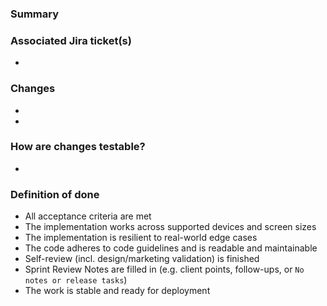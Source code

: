 ### Summary
<!-- What is the goal of the PR? -->

### Associated Jira ticket(s)
-

### Changes
<!-- Provide a list of the changes you made. -->
-
-

### How are changes testable?
<!-- What URL, what steps, what data should be used to test the changes? -->
-

### Definition of done
- All acceptance criteria are met
- The implementation works across supported devices and screen sizes
- The implementation is resilient to real-world edge cases
- The code adheres to code guidelines and is readable and maintainable
- Self-review (incl. design/marketing validation) is finished  
- Sprint Review Notes are filled in (e.g. client points, follow-ups, or `No notes or release tasks`)  
- The work is stable and ready for deployment  
